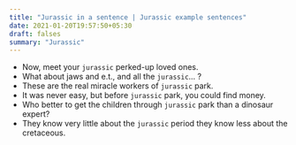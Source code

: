 ```yaml
---
title: "Jurassic in a sentence | Jurassic example sentences"
date: 2021-01-20T19:57:50+05:30
draft: falses
summary: "Jurassic"
---
```

- Now, meet your `jurassic` perked-up loved ones.
- What about jaws and e.t., and all the `jurassic`... ?
- These are the real miracle workers of `jurassic` park.
- It was never easy, but before `jurassic` park, you could find money.
- Who better to get the children through `jurassic` park than a dinosaur expert?
- They know very little about the `jurassic` period they know less about the cretaceous.
                 
